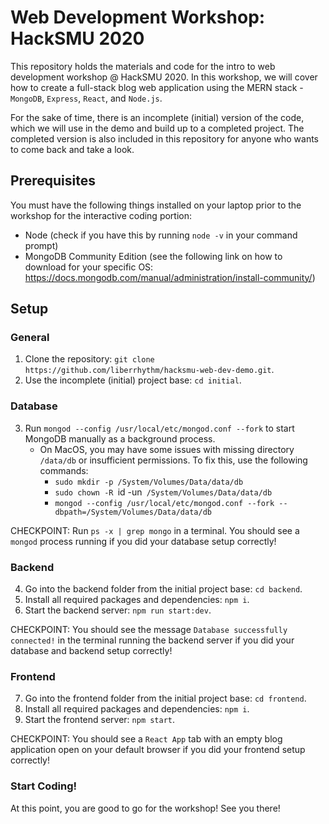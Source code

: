 # Web Development Workshop: HackSMU 2020
This repository holds the materials and code for the intro to web development workshop @ HackSMU 2020. In this workshop, we will cover how to create a full-stack blog web application using the MERN stack - `MongoDB`, `Express`, `React`, and `Node.js`. 

For the sake of time, there is an incomplete (initial) version of the code, which we will use in the demo and build up to a completed project. The completed version is also included in this repository for anyone who wants to come back and take a look.

## Prerequisites
You must have the following things installed on your laptop prior to the workshop for the interactive coding portion:
* Node (check if you have this by running `node -v` in your command prompt)
* MongoDB Community Edition (see the following link on how to download for your specific OS: https://docs.mongodb.com/manual/administration/install-community/)

## Setup

### General
1. Clone the repository: `git clone https://github.com/liberrhythm/hacksmu-web-dev-demo.git`.
2. Use the incomplete (initial) project base: `cd initial`.

### Database
3. Run `mongod --config /usr/local/etc/mongod.conf --fork` to start MongoDB manually as a background process.
    * On MacOS, you may have some issues with missing directory `/data/db` or insufficient permissions. To fix this, use the following commands:
        - `sudo mkdir -p /System/Volumes/Data/data/db`
        - `sudo chown -R `id -un` /System/Volumes/Data/data/db`
        - `mongod --config /usr/local/etc/mongod.conf --fork --dbpath=/System/Volumes/Data/data/db`

CHECKPOINT: Run `ps -x | grep mongo` in a terminal. You should see a `mongod` process running if you did your database setup correctly!

### Backend
4. Go into the backend folder from the initial project base: `cd backend`.
5. Install all required packages and dependencies: `npm i`.
6. Start the backend server: `npm run start:dev`.

CHECKPOINT: You should see the message `Database successfully connected!` in the terminal running the backend server if you did your database and backend setup correctly!

### Frontend
7. Go into the frontend folder from the initial project base: `cd frontend`.
8. Install all required packages and dependencies: `npm i`.
9. Start the frontend server: `npm start`.

CHECKPOINT: You should see a `React App` tab with an empty blog application open on your default browser if you did your frontend setup correctly!

### Start Coding!
At this point, you are good to go for the workshop! See you there!